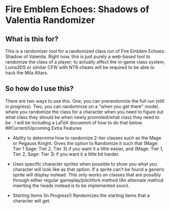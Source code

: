 # Fire Emblem Echoes: Shadows of Valentia Randomizer
## What is this for?
This is a randomizer tool for a randomized class run of Fire Emblem Echoes: Shadow of Valentia. Right now, this is just purely a web-based tool to randomize the class of a player; to actually affect the in-game class system, Luma3DS or similar CFW with NTR cheats will be required to be able to hack the Mila Altars.

## So how do I use this?
There are two ways to use this. One, you can prerandomize the full run (still in progress). Two, you can randomnize on a "when you get there" model, where you randomize the class for a character when you need to figure out what class they should be when newly promoted/what class they need to be . I will be including a LaTeX docuemnt of how to do that below.
##Current/Upcoming Extra Features

* Ability to determine how to randomize 2-tier classes such as the Mage or Pegauss Knight. Gives the option to Randomize it such that (Mage: Tier 1 Sage: Tier 2, Tier 3) if you want it a little easier, and (Mage: Tier 1, Tier 2, Sage: Tier 3) if you want it a little bit harder.

* Uses specific character sprites when possible to show you what you character will look like as that option. If a sprite can't be found a generic sprite will display instead. This only works on classes that are possibly through either regular gameplay/pitchfork method (An alternate method inserting the heads instead is to be implemented soon).

* Starting Items (In Progress!) Randomizes the starting items that a character will get.
